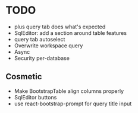# TODO
* plus query tab does what's expected
* SqlEditor: add a section around table features
* query tab autoselect
* Overwrite workspace query
* Async
* Security per-database

## Cosmetic
* Make BootstrapTable align columns properly
* SqlEditor buttons
* use react-bootstrap-prompt for query title input
